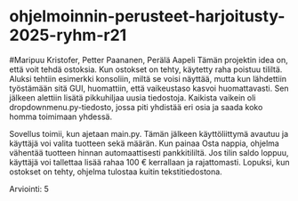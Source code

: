 # ohjelmoinnin-perusteet-harjoitusty-2025-ryhm-r21
#Maripuu Kristofer, Petter Paananen, Perälä Aapeli
Tämän projektin idea on, että voit tehdä ostoksia. Kun ostokset on tehty, käytetty raha poistuu tililtä. Aluksi tehtiin esimerkki konsoliin, miltä se voisi näyttää, mutta kun lähdettiin työstämään sitä GUI, huomattiin, että vaikeustaso kasvoi huomattavasti. Sen jälkeen alettiin lisätä pikkuhiljaa uusia tiedostoja. Kaikista vaikein oli dropdownmenu.py-tiedosto, jossa piti yhdistää eri osia ja saada koko homma toimimaan yhdessä.

Sovellus toimii, kun ajetaan main.py. Tämän jälkeen käyttöliittymä avautuu ja käyttäjä voi valita tuotteen sekä määrän. Kun painaa Osta nappia, ohjelma vähentää tuotteen hinnan automaattisesti pankkitililtä. Jos tilin saldo loppuu, käyttäjä voi tallettaa lisää rahaa 100 € kerrallaan ja rajattomasti. Lopuksi, kun ostokset on tehty, ohjelma tulostaa kuitin tekstitiedostona.

Arviointi: 5    